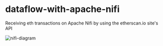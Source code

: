 # dataflow-with-apache-nifi
Receiving eth transactions on Apache Nifi by using the etherscan.io site's API





![nifi-diagram](https://user-images.githubusercontent.com/56341239/181487748-4ea4359b-f9e0-42f3-9979-5efec7a68dd7.jpg)
